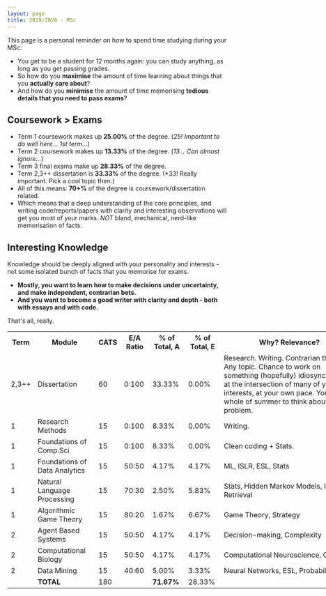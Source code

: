 ```yaml
---
layout: page
title: 2019/2020 - MSc 
---
```


<p class="message">
  This page is a personal reminder on how to spend time studying during your MSc:<br>
  <ul>
    <li> You get to be a student for 12 months again: you can study anything, as long as you get passing grades.</li>
    <li> So how do you <b>maximise</b> the amount of time learning about things that you <b>actually care about</b>?</li>
    <li> And how do you <b>minimise</b> the amount of time memorising <b>tedious details that you need to pass exams</b>?</li>
  </ul>
</p>

## Coursework > Exams
* Term 1 coursework makes up **25.00%** of the degree. (*25! Important to do well here... 1st term...*)
* Term 2 coursework makes up **13.33%** of the degree. (*13... Can almost ignore...*)
* Term 3 final exams make up **28.33%** of the degree. 
* Term 2,3++ dissertation is **33.33%** of the degree. (*33! Really important. Pick a cool topic then.)
* All of this means: **70+%** of the degree is coursework/dissertation related. 
* Which means that a deep understanding of the core principles, and writing code/reports/papers with clarity and interesting observations will get you most of your marks. *NOT* bland, mechanical, nerd-like memorisation of facts. 

## Interesting Knowledge
Knowledge should be deeply aligned with your personality and interests - not some isolated bunch of facts that you memorise for exams. 
* **Mostly, you want to learn how to make decisions under uncertainty, and make independent, contrarian bets.**
* **And you want to become a good writer with clarity and depth - both with essays and with code.** 

That's all, really. <br>


<table style ="width:160%">
  <tr>
    <th> <b> Term </b> </th>
    <th> <b> Module </b> </th>
    <th> <b> CATS </b> </th>
    <th> <b> E/A Ratio </b> </th>
    <th> <b> % of Total, A </b> </th>
    <th> <b> % of Total, E </b> </th>
    <th> <b> Why? Relevance? </b> </th>
  </tr>
  <tr>
    <td> 2,3++ </td>
    <td> Dissertation </td>
    <td> 60 </td>
    <td> 0:100 </td>
    <td> 33.33% </td>
    <td> 0.00% </td>
    <td> Research. Writing. Contrarian thinking. Any topic. Chance to work on something (hopefully) idiosyncratic and at the intersection of many of your interests, at your own pace. You get the whole of summer to think about the problem.</td>
  </tr>
  <tr>
    <td> 1 </td>
    <td> Research Methods </td>
    <td> 15 </td>
    <td> 0:100 </td>
    <td> 8.33% </td>
    <td> 0.00% </td>
    <td> Writing. </td>
  </tr>
  <tr>
    <td> 1 </td>
    <td> Foundations of Comp.Sci </td>
    <td> 15 </td>
    <td> 0:100 </td>
    <td> 8.33% </td>
    <td> 0.00% </td>
    <td> Clean coding + Stats. </td>
  </tr>
  <tr>
    <td> 1 </td>
    <td> Foundations of Data Analytics </td>
    <td> 15 </td>
    <td> 50:50 </td>
    <td> 4.17% </td>
    <td> 4.17% </td>
    <td> ML, ISLR, ESL, Stats </td>
  </tr>
  <tr>
    <td> 1 </td>
    <td> Natural Language Processing </td>
    <td> 15 </td>
    <td> 70:30 </td>
    <td> 2.50% </td>
    <td> 5.83% </td>
    <td> Stats, Hidden Markov Models, Info. Retrieval </td>
  </tr>
  <tr>
    <td> 1 </td>
    <td> Algorithmic Game Theory </td>
    <td> 15 </td>
    <td> 80:20 </td>
    <td> 1.67% </td>
    <td> 6.67% </td>
    <td> Game Theory, Strategy </td>
  </tr>
  <tr>
    <td> 2 </td>
    <td> Agent Based Systems </td>
    <td> 15 </td>
    <td> 50:50 </td>
    <td> 4.17% </td>
    <td> 4.17% </td>
    <td> Decision-making, Complexity </td>
  </tr>
  <tr>
    <td> 2 </td>
    <td> Computational Biology </td>
    <td> 15 </td>
    <td> 50:50 </td>
    <td> 4.17% </td>
    <td> 4.17% </td>
    <td> Computational Neuroscience, Genetics </td>
  </tr>
  <tr>
    <td> 2 </td>
    <td> Data Mining </td>
    <td> 15 </td>
    <td> 40:60 </td>
    <td> 5.00% </td>
    <td> 3.33% </td>
    <td> Neural Networks, ESL, Probability </td>
  </tr>
  <tr>
    <td>  </td>
    <td> <b> TOTAL <b> </td>
    <td> 180 </td>
    <td>  </td>
    <td> <b> 71.67% </b> </td>
    <td> 28.33% </td>
    <td>  </td>
  </tr>
</table>
    
